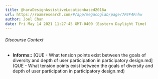 ```yaml
---
title: @haraDesignAssistiveLocationbased2016a
url: https://roamresearch.com/#/app/megacoglab/page/7F9F4Fnhw
author: Joel Chan
date: Fri May 14 2021 11:27:45 GMT-0400 (Eastern Daylight Time)
---
```




###### Discourse Context

- **Informs::** [QUE - What tension points exist between the goals of diversity and depth of user participation in participatory design.md](QUE - What tension points exist between the goals of diversity and depth of user participation in participatory design.md)

